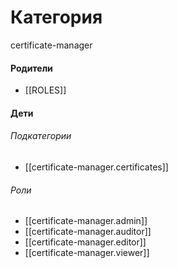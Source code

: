 # Категория

certificate-manager


#### Родители

- [[ROLES]]


#### Дети

###### Подкатегории
- [[certificate-manager.certificates]]
###### Роли
- [[certificate-manager.admin]]
- [[certificate-manager.auditor]]
- [[certificate-manager.editor]]
- [[certificate-manager.viewer]]

